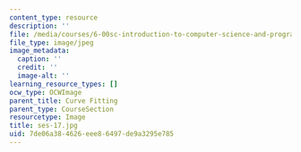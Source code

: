 ```yaml
---
content_type: resource
description: ''
file: /media/courses/6-00sc-introduction-to-computer-science-and-programming-spring-2011/7de06a384626eee86497de9a3295e785_ses-17.jpg
file_type: image/jpeg
image_metadata:
  caption: ''
  credit: ''
  image-alt: ''
learning_resource_types: []
ocw_type: OCWImage
parent_title: Curve Fitting
parent_type: CourseSection
resourcetype: Image
title: ses-17.jpg
uid: 7de06a38-4626-eee8-6497-de9a3295e785
---
```

